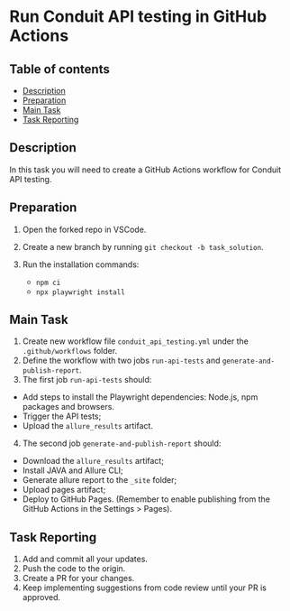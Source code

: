 # Run Conduit API testing in GitHub Actions

## Table of contents

- [Description](#description)
- [Preparation](#preparation)
- [Main Task](#main-task)
- [Task Reporting](#task-reporting)

## Description

In this task you will need to create a GitHub Actions workflow for Conduit API testing. 


## Preparation

1. Open the forked repo in VSCode.
2. Create a new branch by running `git checkout -b task_solution`.
3. Run the installation commands:

    - `npm ci`
    - `npx playwright install`


## Main Task

1. Create new workflow file `conduit_api_testing.yml` under the `.github/workflows` folder. 
2. Define the workflow with two jobs `run-api-tests` and `generate-and-publish-report`. 
3. The first job `run-api-tests` should:
- Add steps to install the Playwright dependencies: Node.js, npm packages and browsers. 
- Trigger the API tests; 
- Upload the `allure_results` artifact. 

4. The second job `generate-and-publish-report` should: 

- Download the `allure_results` artifact;
- Install JAVA and Allure CLI;
- Generate allure report to the `_site` folder;
- Upload pages artifact;
- Deploy to GitHub Pages. (Remember to enable publishing from the GitHub Actions in the Settings > Pages). 

## Task Reporting

1. Add and commit all your updates.
2. Push the code to the origin.
3. Create a PR for your changes.
4. Keep implementing suggestions from code review until your PR is approved.
